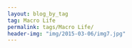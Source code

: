 ```yaml
---
layout: blog_by_tag
tag: Macro Life
permalink: tags/Macro Life/
header-img: "img/2015-03-06/img7.jpg"
---
```

